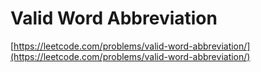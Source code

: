 # Valid Word Abbreviation

[https://leetcode.com/problems/valid-word-abbreviation/](https://leetcode.com/problems/valid-word-abbreviation/)
